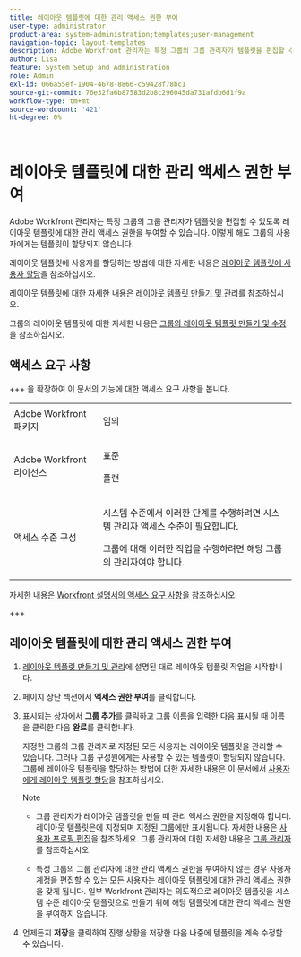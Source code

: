 ```yaml
---
title: 레이아웃 템플릿에 대한 관리 액세스 권한 부여
user-type: administrator
product-area: system-administration;templates;user-management
navigation-topic: layout-templates
description: Adobe Workfront 관리자는 특정 그룹의 그룹 관리자가 템플릿을 편집할 수 있도록 레이아웃 템플릿에 대한 관리 액세스 권한을 부여할 수 있습니다. 이렇게 해도 그룹의 사용자에게는 템플릿이 할당되지 않습니다.
author: Lisa
feature: System Setup and Administration
role: Admin
exl-id: 066a55ef-1904-4678-8866-c59428f78bc1
source-git-commit: 76e32fa6b87583d2b8c296045da731afdb6d1f9a
workflow-type: tm+mt
source-wordcount: '421'
ht-degree: 0%

---
```


# 레이아웃 템플릿에 대한 관리 액세스 권한 부여

Adobe Workfront 관리자는 특정 그룹의 그룹 관리자가 템플릿을 편집할 수 있도록 레이아웃 템플릿에 대한 관리 액세스 권한을 부여할 수 있습니다. 이렇게 해도 그룹의 사용자에게는 템플릿이 할당되지 않습니다.

레이아웃 템플릿에 사용자를 할당하는 방법에 대한 자세한 내용은 [레이아웃 템플릿에 사용자 할당](../../../administration-and-setup/customize-workfront/use-layout-templates/assign-users-to-layout-template.md)을 참조하십시오.

레이아웃 템플릿에 대한 자세한 내용은 [레이아웃 템플릿 만들기 및 관리](../../../administration-and-setup/customize-workfront/use-layout-templates/create-and-manage-layout-templates.md)를 참조하십시오.

그룹의 레이아웃 템플릿에 대한 자세한 내용은 [그룹의 레이아웃 템플릿 만들기 및 수정](../../../administration-and-setup/manage-groups/work-with-group-objects/create-and-modify-a-groups-layout-templates.md)을 참조하십시오.

## 액세스 요구 사항

+++ 을 확장하여 이 문서의 기능에 대한 액세스 요구 사항을 봅니다.

<table style="table-layout:auto"> 
 <col> 
 <col> 
 <tbody> 
  <tr> 
   <td>Adobe Workfront 패키지</td> 
   <td><p>임의</p></td> 
  </tr> 
  <tr> 
   <td>Adobe Workfront 라이선스</td> 
   <td><p>표준</p>
       <p>플랜</p></td>
  </tr> 
  </tr> 
  <tr> 
   <td>액세스 수준 구성</td> 
   <td> <p>시스템 수준에서 이러한 단계를 수행하려면 시스템 관리자 액세스 수준이 필요합니다.</p>
        <p>그룹에 대해 이러한 작업을 수행하려면 해당 그룹의 관리자여야 합니다.</p> </td> 
  </tr> 
 </tbody> 
</table>

자세한 내용은 [Workfront 설명서의 액세스 요구 사항](/help/quicksilver/administration-and-setup/add-users/access-levels-and-object-permissions/access-level-requirements-in-documentation.md)을 참조하십시오.

+++

## 레이아웃 템플릿에 대한 관리 액세스 권한 부여

1. [레이아웃 템플릿 만들기 및 관리](../../../administration-and-setup/customize-workfront/use-layout-templates/create-and-manage-layout-templates.md)에 설명된 대로 레이아웃 템플릿 작업을 시작합니다.
1. 페이지 상단 섹션에서 **액세스 권한 부여**&#x200B;를 클릭합니다.
1. 표시되는 상자에서 **그룹 추가**&#x200B;를 클릭하고 그룹 이름을 입력한 다음 표시될 때 이름을 클릭한 다음 **완료**&#x200B;를 클릭합니다.

   지정한 그룹의 그룹 관리자로 지정된 모든 사용자는 레이아웃 템플릿을 관리할 수 있습니다. 그러나 그룹 구성원에게는 사용할 수 있는 템플릿이 할당되지 않습니다. 그룹에 레이아웃 템플릿을 할당하는 방법에 대한 자세한 내용은 이 문서에서 [사용자에게 레이아웃 템플릿 할당](../../../administration-and-setup/customize-workfront/use-layout-templates/assign-users-to-layout-template.md#assign)을 참조하십시오.

   >[!NOTE]
   >
   >* 그룹 관리자가 레이아웃 템플릿을 만들 때 관리 액세스 권한을 지정해야 합니다. 레이아웃 템플릿은에 지정되며 지정된 그룹에만 표시됩니다. 자세한 내용은 [사용자 프로필 편집](../../../administration-and-setup/add-users/create-and-manage-users/edit-a-users-profile.md)을 참조하세요. 그룹 관리자에 대한 자세한 내용은 [그룹 관리자](../../../administration-and-setup/manage-groups/group-roles/group-administrators.md)를 참조하십시오.
   >   
   >* 특정 그룹의 그룹 관리자에 대한 관리 액세스 권한을 부여하지 않는 경우 사용자 계정을 편집할 수 있는 모든 사용자는 레이아웃 템플릿에 대한 관리 액세스 권한을 갖게 됩니다. 일부 Workfront 관리자는 의도적으로 레이아웃 템플릿을 시스템 수준 레이아웃 템플릿으로 만들기 위해 해당 템플릿에 대한 관리 액세스 권한을 부여하지 않습니다.

1. 언제든지 **저장**&#x200B;을 클릭하여 진행 상황을 저장한 다음 나중에 템플릿을 계속 수정할 수 있습니다.
